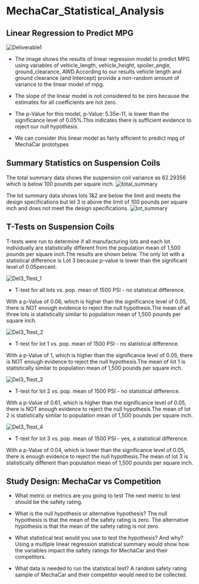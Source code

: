 # MechaCar_Statistical_Analysis
## Linear Regression to Predict MPG
![Deliverable1](https://user-images.githubusercontent.com/76926148/204196092-3651c4fd-7079-4001-a271-12a8c29c0ba5.PNG)

* The image shows the results of linear regression model to predict MPG using variables of vehicle_length, vehicle_height, spoiler_angle, ground_clearance, AWD.According to our results vehicle length and ground clearance (and Intercept) provide a non-random amount of variance to the linear model of mpg.

* The slope of the linear model is not considered to be zero because the estimates for all coefficients are not zero.

* The p-Value for this model, p-Value: 5.35e-11, is lower than the significance level of 0.05%.This indicates there is sufficient evidence to reject our null hypothesis.

* We can consider this linear model as fairly efficient to predict mpg of MechaCar prototypes


## Summary Statistics on Suspension Coils

The total summary data shows the suspension coil variance as 62.29356 which is below 100 pounds per square inch.
 ![total_summary](https://user-images.githubusercontent.com/76926148/204196131-00c91244-8e04-4df8-8c3a-a4545c0406d1.PNG)

 
The lot summary data shows lots 1&2 are below the limit and meets the design specifications but let 3 is above the limit of 100 pounds per square inch and does not meet the design specifications.
 ![lot_summary](https://user-images.githubusercontent.com/76926148/204196148-17efd753-643e-4575-9bb9-19a3b27d3fb0.PNG)

 
## T-Tests on Suspension Coils

T-tests were run to determine if all manufacturing lots and each lot individually are statistically different from the population mean of 1,500 pounds per square inch.The results are shown below. The only lot with a statistical difference is Lot 3 because p-value is lower than the significant level of 0.05percent.

![Del3_Ttest_1](https://user-images.githubusercontent.com/76926148/204196201-9db1d82c-7d03-434f-a7c7-f01471ade053.PNG)

* T-test for all lots vs. pop. mean of 1500 PSI - no statistical difference.

With a p-Value of 0.06, which is higher than the significance level of 0.05, there is NOT enough evidence to reject the null hypothesis.The mean of all three lots is statistically similar to population mean of 1,500 pounds per square inch.

![Del3_Ttest_2](https://user-images.githubusercontent.com/76926148/204196258-833e3622-4220-410c-895d-00b510023035.PNG)

* T-test for lot 1 vs. pop. mean of 1500 PSI - no statistical difference.

With a p-Value of 1, which is higher than the significance level of 0.05, there is NOT enough evidence to reject the null hypothesis.The mean of lot 1 is statistically similar to population mean of 1,500 pounds per square inch.

![Del3_Ttest_3](https://user-images.githubusercontent.com/76926148/204196318-36d26094-2313-41d0-9f8a-cde43b2ac20a.PNG)

* T-test for lot 2 vs. pop. mean of 1500 PSI - no statistical difference.

With a p-Value of 0.61, which is higher than the significance level of 0.05, there is NOT enough evidence to reject the null hypothesis.The mean of lot 2 is statistically similar to population mean of 1,500 pounds per square inch.

![Del3_Ttest_4](https://user-images.githubusercontent.com/76926148/204196346-8a6b6195-eddf-494a-af2f-cb143146d91c.PNG)

* T-test for lot 3 vs. pop. mean of 1500 PSI - yes, a statistical difference.

With a p-Value of 0.04, which is lower than the significance level of 0.05, there is enough evidence to reject the null hypothesis.The mean of lot 3 is statistically different than population mean of 1,500 pounds per square inch.

## Study Design: MechaCar vs Competition

* What metric or metrics are you going to test
  The next metric to test should be the safety rating.

* What is the null hypothesis or alternative hypothesis?
  The null hypothesis is that the mean of the safety rating is zero. 
  The alternative hypothesis is that the mean of the safety rating is not zero.

* What statistical test would you use to test the hypothesis? And why?
  Using a multiple linear regression statistical summary would show how the variables impact the safety ratings for MechaCar   and their competitors.

* What data is needed to run the statistical test?
  A random safety rating sample of MechaCar and their competitor would need to be collected.



